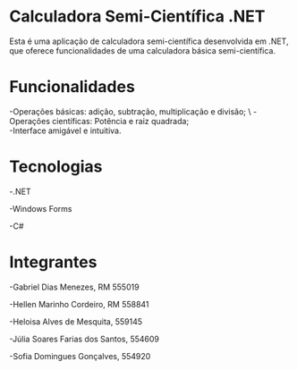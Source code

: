# Calculadora Semi-Científica .NET
  Esta é uma aplicação de calculadora semi-científica desenvolvida em .NET, que oferece funcionalidades de uma calculadora básica semi-científica.

# Funcionalidades
  -Operações básicas: adição, subtração, multiplicação e divisão; \\
  -Operações científicas: Potência e raiz quadrada; \
  -Interface amigável e intuitiva.

# Tecnologias 
  -.NET
  
  -Windows Forms 
  
  -C#

# Integrantes

  -Gabriel Dias Menezes, RM 555019
  
  -Hellen Marinho Cordeiro, RM 558841

  -Heloisa Alves de Mesquita, 559145
  
  -Júlia Soares Farias dos Santos, 554609
  
  -Sofia Domingues Gonçalves, 554920

